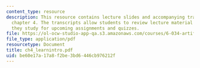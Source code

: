 ```yaml
---
content_type: resource
description: This resource contains lecture slides and accompanying transcripts for
  chapter 4. The transcripts allow students to review lecture material in detail as
  they study for upcoming assignments and quizzes.
file: https://ol-ocw-studio-app-qa.s3.amazonaws.com/courses/6-034-artificial-intelligence-spring-2005/be60e17a17a8f2be3bd6446cb976212f_ch4_learnintro.pdf
file_type: application/pdf
resourcetype: Document
title: ch4_learnintro.pdf
uid: be60e17a-17a8-f2be-3bd6-446cb976212f
---
```

